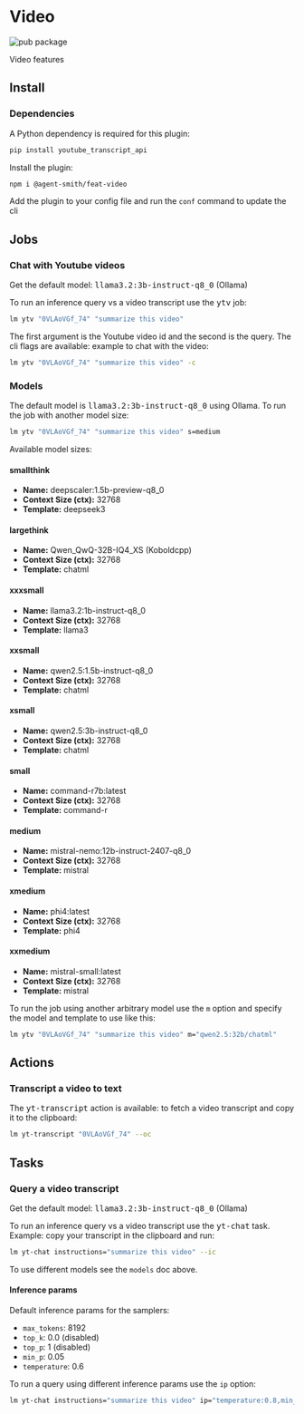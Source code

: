 # Video

![pub package](https://img.shields.io/npm/v/@agent-smith/feat-video)

Video features

## Install

### Dependencies

A Python dependency is required for this plugin:

```bash
pip install youtube_transcript_api
```

Install the plugin:

```bash
npm i @agent-smith/feat-video
```

Add the plugin to your config file and run the `conf` command to update the cli

## Jobs

### Chat with Youtube videos

Get the default model: <kbd>llama3.2:3b-instruct-q8_0</kbd> (Ollama)

To run an inference query vs a video transcript use the <kbd>ytv</kbd> job:

```bash
lm ytv "0VLAoVGf_74" "summarize this video"
```

The first argument is the Youtube video id and the second is the query. The
cli flags are available: example to chat with the video:

```bash
lm ytv "0VLAoVGf_74" "summarize this video" -c
```

### Models

The default model is <kbd>llama3.2:3b-instruct-q8_0</kbd> using Ollama. To
run the job with another model size:

```bash
lm ytv "0VLAoVGf_74" "summarize this video" s=medium
```

Available model sizes:

#### smallthink
- **Name:** deepscaler:1.5b-preview-q8_0
- **Context Size (ctx):** 32768
- **Template:** deepseek3

#### largethink
- **Name:** Qwen_QwQ-32B-IQ4_XS (Koboldcpp)
- **Context Size (ctx):** 32768
- **Template:** chatml

#### xxxsmall
- **Name:** llama3.2:1b-instruct-q8_0
- **Context Size (ctx):** 32768
- **Template:** llama3

#### xxsmall
- **Name:** qwen2.5:1.5b-instruct-q8_0
- **Context Size (ctx):** 32768
- **Template:** chatml

#### xsmall
- **Name:** qwen2.5:3b-instruct-q8_0
- **Context Size (ctx):** 32768
- **Template:** chatml

#### small
- **Name:** command-r7b:latest
- **Context Size (ctx):** 32768
- **Template:** command-r

#### medium
- **Name:** mistral-nemo:12b-instruct-2407-q8_0
- **Context Size (ctx):** 32768
- **Template:** mistral

#### xmedium
- **Name:** phi4:latest
- **Context Size (ctx):** 32768
- **Template:** phi4

#### xxmedium
- **Name:** mistral-small:latest
- **Context Size (ctx):** 32768
- **Template:** mistral

To run the job using another arbitrary model use the `m` option and
specify the model and template to use like this:

```bash
lm ytv "0VLAoVGf_74" "summarize this video" m="qwen2.5:32b/chatml"
```

## Actions

### Transcript a video to text

The <kbd>yt-transcript</kbd> action is available: to fetch a video transcript
and copy it to the clipboard:

```bash
lm yt-transcript "0VLAoVGf_74" --oc
```

## Tasks

### Query a video transcript

Get the default model: <kbd>llama3.2:3b-instruct-q8_0</kbd> (Ollama)

To run an inference query vs a video transcript use the <kbd>yt-chat</kbd> task. Example:
copy your transcript in the clipboard and run:

```bash
lm yt-chat instructions="summarize this video" --ic
```

To use different models see the `models` doc above.

#### Inference params

Default inference params for the samplers:

- `max_tokens`: 8192
- `top_k`: 0.0 (disabled)
- `top_p`: 1 (disabled)
- `min_p`: 0.05
- `temperature`: 0.6

To run a query using different inference params use the `ip` option:

```bash
lm yt-chat instructions="summarize this video" ip="temperature:0.8,min_p:0,top_p:0.95,top_k:40"
```

